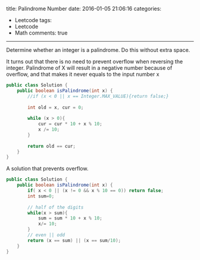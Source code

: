 title: Palindrome Number
date: 2016-01-05 21:06:16
categories:
- Leetcode
tags:
- Leetcode
- Math
comments: true
---
Determine whether an integer is a palindrome. Do this without extra space.

<!--more-->
It turns out that there is no need to prevent overflow when reversing the integer. Palindrome of X will result in a negative number because of overflow, and that makes it never equals to the input number x

```java
public class Solution {
    public boolean isPalindrome(int x) {
        //if (x < 0 || x == Integer.MAX_VALUE){return false;}
        
        int old = x, cur = 0;
        
        while (x > 0){
            cur = cur * 10 + x % 10;
            x /= 10;
        }
        
        return old == cur;
    }
}
```

A solution that prevents overflow.

```java
public class Solution {
	public boolean isPalindrome(int x) {
        if( x < 0 || (x != 0 && x % 10 == 0)) return false;
        int sum=0;
        
        // half of the digits
        while(x > sum){
            sum = sum * 10 + x % 10;
            x/= 10;
        }
        // even || odd 
        return (x == sum) || (x == sum/10);
    }
}
```